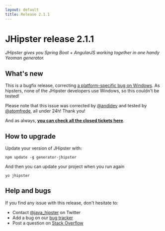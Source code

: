 ```yaml
---
layout: default
title: Release 2.1.1
---
```


JHipster release 2.1.1
==================

*JHipster gives you Spring Boot + AngularJS working together in one handy Yeoman generator.*

What's new
----------

This is a bugfix release, correcting [a platform-specific bug on Windows](https://github.com/jhipster/generator-jhipster/issues/1058). As hipsters, none of the JHipster developers use Windows, so this couldn't be tested!

Please note that this issue was corrected by [@andidev](https://github.com/andidev) and tested by [@atomfrede](https://github.com/atomfrede), all under 24h! Thank you!

And as always, __[you can check all the closed tickets here](https://github.com/jhipster/generator-jhipster/issues?q=milestone%3A2.1.1+is%3Aclosed)__.

How to upgrade
------------

Update your version of JHipster with:

```
npm update -g generator-jhipster
```

And then you can update your project when you run again

```
yo jhipster
```

Help and bugs
--------------

If you find any issue with this release, don't hesitate to:

- Contact [@java_hipster](https://twitter.com/java_hipster) on Twitter
- Add a bug on our [bug tracker](https://github.com/jhipster/generator-jhipster/issues?state=open)
- Post a question on [Stack Overflow](http://stackoverflow.com/tags/jhipster/info)
